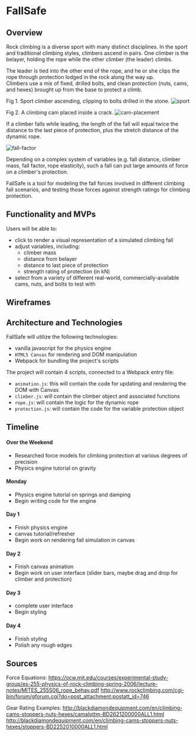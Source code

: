 # FallSafe

## Overview

Rock climbing is a diverse sport with many distinct disciplines.  In the sport and traditional climbing styles, climbers ascend in pairs.  One climber is the belayer, holding the rope while the other climber (the leader) climbs.

The leader is tied into the other end of the rope, and he or she clips the rope through protection lodged in the rock along the way up.  
Climbers use a mix of fixed, drilled bolts, and clean protection (nuts, cams, and hexes) brought up from the base to protect a climb.

Fig 1. Sport climber ascending, clipping to bolts drilled in the stone.
![sport](https://user-images.githubusercontent.com/29419913/31064710-cd25db62-a6f3-11e7-965c-ba83a45ee94a.jpg)

Fig 2. A climbing cam placed inside a crack.
![cam-placement](https://camo.githubusercontent.com/8d73f7b5388bee6e90964e821b5d31a03267aef2/68747470733a2f2f73697465732e646172746d6f7574682e6564752f666f6c6b6c6f7265617263686976652f66696c65732f323031362f30352f3230303933335f32393535335f584c2d363234783833322e6a7067)

If a climber falls while leading, the length of the fall will equal twice the distance to the last piece of protection, plus the stretch distance of the dynamic rope.  

![fall-factor](https://camo.githubusercontent.com/de19d9566ae69629f69dcc66dad91f1186333971/68747470733a2f2f7777772e726f7065626f6f6b2e636f6d2f77702d636f6e74656e742f75706c6f6164732f323031362f31312f66662d6c6561642d636c696d62696e672e6a7067)

Depending on a complex system of variables (e.g. fall distance, climber mass, fall factor, rope elasticity), such a fall can put large amounts of force on a climber's protection.

FallSafe is a tool for modeling the fall forces involved in different climbing fall scenarios, and testing those forces against strength ratings for climbing protection.

## Functionality and MVPs

Users will be able to:

- click to render a visual representation of a simulated climbing fall
- adjust variables, including:
  - climber mass
  - distance from belayer
  - distance to last piece of protection
  - strength rating of protection (in kN)
- select from a variety of different real-world, commercially-available cams, nuts, and bolts to test with


## Wireframes

## Architecture and Technologies

FallSafe will utilize the following technologies:
- vanilla javascript for the physics engine
- `HTML5 Canvas` for rendering and DOM manipulation
- Webpack for bundling the project's scripts

The project will contain 4 scripts, connected to a Webpack entry file:

- `animation.js`: this will contain the code for updating and rendering the DOM with Canvas
- `climber.js`: will contain the climber object and associated functions
- `rope.js`: will contain the logic for the dynamic rope
- `protection.js`: will contain the code for the variable protection object


## Timeline

#### Over the Weekend

- Researched force models for climbing protection at various degrees of precision
- Physics engine tutorial on gravity

#### Monday

- Physics engine tutorial on springs and damping
- Begin writing code for the engine

#### Day 1

- Finish physics engine
- canvas tutorial/refresher
- Begin work on rendering fall simulation in canvas

#### Day 2

- Finish canvas animation
- Begin work on user interface (slider bars, maybe drag and drop for climber and protection)

#### Day 3

- complete user interface
- Begin styling

#### Day 4

- Finish styling
- Polish any rough edges

## Sources

Force Equations:
https://ocw.mit.edu/courses/experimental-study-group/es-255-physics-of-rock-climbing-spring-2006/lecture-notes/MITES_255S06_rope_behav.pdf
http://www.rockclimbing.com/cgi-bin/forum/gforum.cgi?do=post_attachment;postatt_id=746

Gear Rating Examples:
http://blackdiamondequipment.com/en/climbing-cams-stoppers-nuts-hexes/camalottm-BD2621200000ALL1.html
http://blackdiamondequipment.com/en/climbing-cams-stoppers-nuts-hexes/stoppers-BD2252010000ALL1.html
